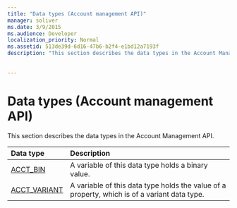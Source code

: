 ```yaml
---
title: "Data types (Account management API)"
manager: soliver
ms.date: 3/9/2015
ms.audience: Developer
localization_priority: Normal
ms.assetid: 513de39d-6d16-47b6-b2f4-e1bd12a7193f
description: "This section describes the data types in the Account Management API."
 
 
---
```


# Data types (Account management API)

This section describes the data types in the Account Management API.
  
|**Data type**|**Description**|
|:-----|:-----|
|[ACCT_BIN](acct_bin.md) <br/> |A variable of this data type holds a binary value.  <br/> |
|[ACCT_VARIANT](acct_variant.md) <br/> |A variable of this data type holds the value of a property, which is of a variant data type.  <br/> |
   


